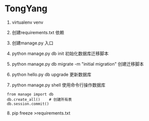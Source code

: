 # TongYang

1. virtualenv venv
2. 创建requirements.txt 依赖
3. 创建manage.py 入口

4. python manage.py db init  初始化数据库迁移脚本
5. python manage.py db migrate -m "initial migration" 创建迁移脚本
6. python hello.py db upgrade 更新数据库

7. python manage.py shell  使用命令行操作数据库
```shell
 from manage import db
 db.create_all()    # 创建所有表
 db.session.commit()
```

8. pip freeze >requirements.txt